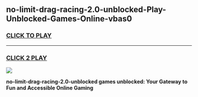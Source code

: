 
## no-limit-drag-racing-2.0-unblocked-Play-Unblocked-Games-Online-vbas0
<h3>
<a href="https://premium76.site?title=no-limit-drag-racing-2.0-unblocked&ref=25A">CLICK TO PLAY</a></h3>
<hr>

<h3>
<a href="https://premium76.site?title=no-limit-drag-racing-2.0-unblocked&ref=25A">CLICK 2 PLAY</a>
  
</h3>

<a href="https://premium76.site?title=no-limit-drag-racing-2.0-unblocked&ref=25A"><img src="https://clearcache.store/games.png"></a>


**no-limit-drag-racing-2.0-unblocked games unblocked: Your Gateway to Fun and Accessible Online Gaming**
